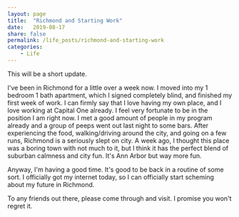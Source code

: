 ```yaml
---
layout: page
title:  "Richmond and Starting Work"
date:   2019-08-17
share: false
permalink: /life_posts/richmond-and-starting-work
categories:
    - Life
---
```


This will be a short update.

I've been in Richmond for a little over a week now. I moved into my 1 bedroom 1 bath apartment, which I signed completely blind, and finished my first week of work. I can firmly say that I love having my own place, and I love working at Capital One already. I feel very fortunate to be in the position I am right now. I met a good amount of people in my program already and a group of peeps went out last night to some bars. After experiencing the food, walking/driving around the city, and going on a few runs, Richmond is a seriously slept on city. A week ago, I thought this place was a boring town with not much to it, but I think it has the perfect blend of suburban calmness and city fun. It's Ann Arbor but way more fun. 

Anyway, I'm having a good time. It's good to be back in a routine of some sort. I officially got my internet today, so I can officially start scheming about my future in Richmond. 

To any friends out there, please come through and visit. I promise you won't regret it.